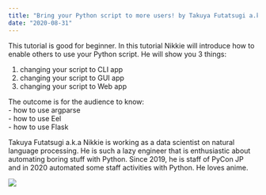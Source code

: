 ```yaml
---
title: "Bring your Python script to more users! by Takuya Futatsugi a.k.a Nikkie"
date: "2020-08-31"
---
```


This tutorial is good for beginner. In this tutorial Nikkie will introduce how to enable others to use your Python script. He will show you 3 things:  
1) changing your script to CLI app  
2) changing your script to GUI app  
3) changing your script to Web app

The outcome is for the audience to know:  
\- how to use argparse  
\- how to use Eel  
\- how to use Flask

Takuya Futatsugi a.k.a Nikkie is working as a data scientist on natural language processing. He is such a lazy engineer that is enthusiastic about automating boring stuff with Python. Since 2019, he is staff of PyCon JP and in 2020 automated some staff activities with Python. He loves anime.

![](https://pyconmy.files.wordpress.com/2020/08/118360757_623126638396338_6879677060386818640_o.jpg?w=1024)
